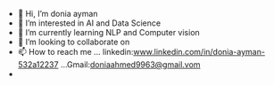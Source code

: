 - 👋 Hi, I’m donia ayman 
- 👀 I’m interested in AI and Data Science
- 🌱 I’m currently learning NLP and Computer vision 
- 💞️ I’m looking to collaborate on 
- 📫 How to reach me ... linkedin:www.linkedin.com/in/donia-ayman-532a12237    ...Gmail:doniaahmed9963@gmail.vom
-              

<!---
doniaayman159/doniaayman159 is a ✨ special ✨ repository because its `README.md` (this file) appears on your GitHub profile.
You can click the Preview link to take a look at your changes.
--->
